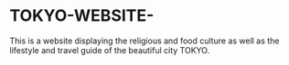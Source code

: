 # TOKYO-WEBSITE-
This is a website displaying the religious and food culture as well as the lifestyle and travel guide of the beautiful city TOKYO.
